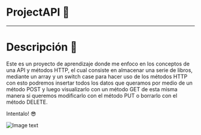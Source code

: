 # ProjectAPI :dart:
***
# Descripción :memo:
Este es un proyecto de aprendizaje donde me enfoco en los conceptos de una API y métodos HTTP, el cual consiste en almacenar una serie de libros, mediante un array y un switch case para hacer uso de los métodos HTTP con esto podremos insertar todos los datos que queramos por medio de un método POST y luego visualizarlo con un método GET de esta misma manera si queremos modificarlo con el método PUT o borrarlo con el método DELETE.

Intentalo! :sunglasses:

![Image text]([![api.jpg](https://i.postimg.cc/hvC0LBcr/api.jpg)](https://postimg.cc/0Kwmvh6M))
